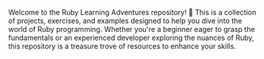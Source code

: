 Welcome to the Ruby Learning Adventures repository! 🚀 This is a collection of projects, exercises, and examples designed to help you dive into the world of Ruby programming. Whether you're a beginner eager to grasp the fundamentals or an experienced developer exploring the nuances of Ruby, this repository is a treasure trove of resources to enhance your skills.
